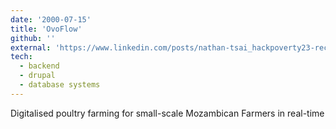 ```yaml
---
date: '2000-07-15'
title: 'OvoFlow'
github: ''
external: 'https://www.linkedin.com/posts/nathan-tsai_hackpoverty23-recap-on-to-testing-activity-7041646598996561920-4JQt?utm_source=share&utm_medium=member_desktop'
tech:
  - backend
  - drupal
  - database systems
---
```


Digitalised poultry farming for small-scale Mozambican Farmers in real-time
